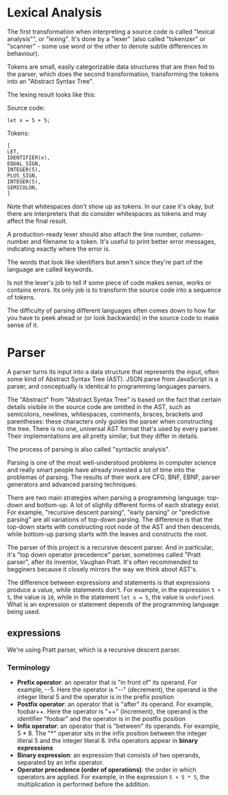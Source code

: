 # Lexical Analysis

The first transformation when interpreting a source code is called "lexical analysis"", or "lexing". It's done by a "lexer" (also called "tokenizer" or "scanner" - some use word or the other to denote subtle differences in behaviour).

Tokens are small, easliy categorizable data structures that are then fed to the parser, which does the second transformation, transforming the tokens into an "Abstract Syntax Tree".

The lexing result looks like this:

Source code:
```
let x = 5 + 5;
```

Tokens:
```
[
LET,
IDENTIFIER(x),
EQUAL_SIGN,
INTEGER(5),
PLUS_SIGN,
INTEGER(5),
SEMICOLON,
]
```

Note that whitespaces don't show up as tokens. In our case it's okay, but there are interpreters that do consider whitespaces as tokens and may affect the final result.

A production-ready lexer should also attach the line number, column-number and filename to a token. It's useful to print better error messages, indicating exactly where the error is.

The words that look like identifiers but aren't since they're part of the language are called keywords.

Is not the lexer's job to tell if some piece of code makes sense, works or contains errors. Its only job is to transform the source code into a sequence of tokens.

The difficulty of parsing different languages often comes down to how far you have to peek ahead or (or look backwards) in the source code to make sense of it.

# Parser

A parser turns its input into a data structure that represents the input, often some kind of Abstract Syntax Tree (AST).
JSON.parse from JavaScript is a parser, and conceptually is identical to programming languages parsers.

The "Abstract" from "Abstract Syntax Tree" is based on the fact that certain details visibile in the source code are omitted in the AST, such as semicolons, newlines, whitespaces, comments, braces, brackets and parentheses: these characters only guides the parser when constructing the tree.
There is no one, universal AST format that's used by every parser. Their implementations are all pretty similar, but they differ in details.

The process of parsing is also called "syntactic analysis".

Parsing is one of the most well-understood problems in computer science and really smart people have already invested a lot of time into the problemas of parsing.
The results of their work are CFG, BNF, EBNF, parser generators and advanced parsing techniques.

There are two main strategies when parsing a programming language: top-down and bottom-up.
A lot of slightly different forms of each strategy exist. For example, "recursive descent parsing", "early parsing" or "predictive parsing" are all variations of top-down parsing.
The difference is that the top-down starts with constructing root node of the AST and then descends, while bottom-up parsing starts with the leaves and constructs the root.

The parser of this project is a recursive descent parser. And in particular, it's "top down operator precedence" parser, sometimes called "Pratt parser", after its inventor, Vaughan Pratt. It's often recommended to begginers because it closely mirrors the way we think about AST's.

The difference between expressions and statements is that expressions produce a value, while statements don't. For example, in the expression `5 + 5`, the value is `10`, while in the statement `let x = 5`, the value is `undefined`. What is an expression or statement depends of the programming language being used.

## expressions

We're using Pratt parser, which is a recursive descent parser.

### Terminology

- **Prefix operator**: an operator that is "in front of" its operand. For example, --5. Here the operator is "--" (decrement), the operand is the integer literal 5 and the operator is in the prefix position
- **Postfix operator**: an operator that is "after" its operand. For example, foobar++. Here the operator is "++" (increment), the operand is the identifier "foobar" and the operator is in the postfix position
- **Infix operator**: an operator that is "between" its operands. For example, 5 * 8. The "*" operator sits in the infix position between the integer literal 5 and the integer literal 8. Infix operators appear in **binary expressions**
- **Binary expression**: an expression that consists of two operands, separated by an infix operator.
- **Operator precedence (order of operations)**: the order in which operators are applied. For example, in the expression `5 + 5 * 5`, the multiplication is performed before the addition.


